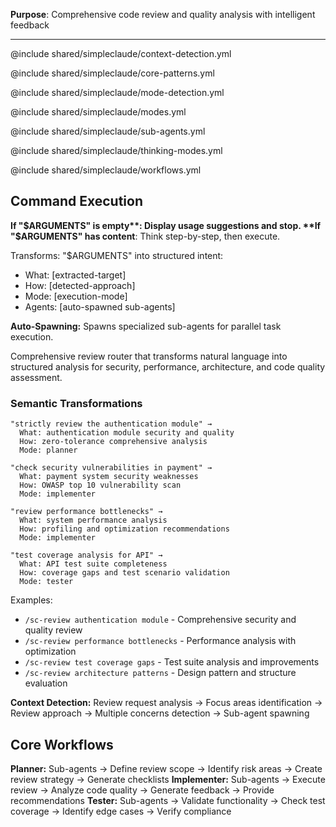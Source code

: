**Purpose**: Comprehensive code review and quality analysis with intelligent feedback

---

@include shared/simpleclaude/context-detection.yml

@include shared/simpleclaude/core-patterns.yml

@include shared/simpleclaude/mode-detection.yml

@include shared/simpleclaude/modes.yml

@include shared/simpleclaude/sub-agents.yml

@include shared/simpleclaude/thinking-modes.yml

@include shared/simpleclaude/workflows.yml

## Command Execution

**If "$ARGUMENTS" is empty**: Display usage suggestions and stop. **If "$ARGUMENTS" has content**: Think step-by-step, then execute.

Transforms: "$ARGUMENTS" into structured intent:

- What: [extracted-target]
- How: [detected-approach]
- Mode: [execution-mode]
- Agents: [auto-spawned sub-agents]

**Auto-Spawning:** Spawns specialized sub-agents for parallel task execution.

Comprehensive review router that transforms natural language into structured analysis for security, performance, architecture, and code quality assessment.

### Semantic Transformations

```
"strictly review the authentication module" →
  What: authentication module security and quality
  How: zero-tolerance comprehensive analysis
  Mode: planner

"check security vulnerabilities in payment" →
  What: payment system security weaknesses
  How: OWASP top 10 vulnerability scan
  Mode: implementer

"review performance bottlenecks" →
  What: system performance analysis
  How: profiling and optimization recommendations
  Mode: implementer

"test coverage analysis for API" →
  What: API test suite completeness
  How: coverage gaps and test scenario validation
  Mode: tester
```

Examples:

- `/sc-review authentication module` - Comprehensive security and quality review
- `/sc-review performance bottlenecks` - Performance analysis with optimization
- `/sc-review test coverage gaps` - Test suite analysis and improvements
- `/sc-review architecture patterns` - Design pattern and structure evaluation

**Context Detection:** Review request analysis → Focus areas identification → Review approach → Multiple concerns detection → Sub-agent spawning

## Core Workflows

**Planner:** Sub-agents → Define review scope → Identify risk areas → Create review strategy → Generate checklists **Implementer:** Sub-agents → Execute review → Analyze code quality → Generate feedback → Provide recommendations **Tester:** Sub-agents → Validate functionality → Check test coverage → Identify edge cases → Verify compliance
